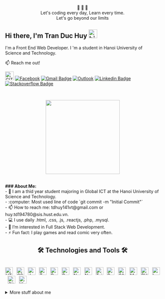 <p align="center">
 💎 💎 💎 </br>
 Let's coding every day, Learn every time.<br>
 Let's go beyond our limits<br>
</p>

## Hi there, I'm Tran Duc Huy <img src="https://user-images.githubusercontent.com/1303154/88677602-1635ba80-d120-11ea-84d8-d263ba5fc3c0.gif" width="28px" height="28px" alt="hi">

I'm a Front End Web Developer. I 'm a student in Hanoi University of Science and Technology.

:mailbox: Reach me out!

<!-- [![Github Badge](https://img.shields.io/badge/github-%23121011.svg?style=for-the-badge&logo=github&logoColor=white)](https://github.com/cudhuy)  -->
<!-- [![GitHub followers](https://img.shields.io/github/followers/cudhuy?label=Follow&style=social)](https://github.com/cudhuy/?tab=follow)  -->
[<img src="https://pngimg.com/uploads/github/github_PNG30.png" alt="GITHUB FOLLOW" title="GITHUB" height="28"/>](https://github.com/cudhuy/?tab=follow)
[![Facebook](https://img.shields.io/badge/Facebook-%231877F2.svg?style=for-the-badge&logo=Facebook&logoColor=white)](https://www.facebook.com/tranhuy141/)
[![Gmail Badge](https://img.shields.io/badge/Gmail-D14836?style=for-the-badge&logo=gmail&logoColor=white)](mailto:tdhuy141@gmail.com)
[![Outlook](https://img.shields.io/badge/Microsoft_Outlook-0078D4?style=for-the-badge&logo=microsoft-outlook&logoColor=white)](mailto:huy.td194780@sis.hust.edu.vn)
[![Linkedin Badge](https://img.shields.io/badge/linkedin-%230077B5.svg?style=for-the-badge&logo=linkedin&logoColor=white)](https://www.linkedin.com/in/huy-tr%E1%BA%A7n-b7230b250/)
[![Stackoverflow Badge](https://img.shields.io/badge/-Stackoverflow-FE7A16?style=for-the-badge&logo=stack-overflow&logoColor=white)](https://stackoverflow.com/users/19986287/tr%e1%ba%a7n-huy)

<br>

<p align='center'>
  <a href="#"><img src="https://media.giphy.com/media/62PP2yEIAZF6g/giphy.gif" width="241"></a>
</p>
<br> 
<strong>### About Me:</strong> 
<br> - 🏦 I am a thỉd year student majoring in Global ICT at the Hanoi University of Science and Technology.
<br> -  :computer: Most used line of code `git commit -m "Initial Commit"`
<br> - 📫 How to reach me: tdhuy141vt@gmail.com or huy.td194780@sis.hust.edu.vn.
<br> - 💻 I use daily .html, .css, .js, .reactjs, .php, .mysql.
<br> - 👀 I’m interested in Full Stack Web Development. 
<br> - ⚡ Fun fact: I play games and read comic very often.

<h2 align="center">🛠 Technologies and Tools 🛠</h2>
<br>
<!-- https://simpleicons.org/ -->
<span><img src="https://img.shields.io/badge/HTML5-282C34?logo=html5&logoColor=E34F26" alt="HTML5 logo" title="HTML5" height="25" /></span>
&nbsp;
<span><img src="https://img.shields.io/badge/CSS3-282C34?logo=css3&logoColor=1572B6" alt="CSS3 logo" title="CSS3" height="25" /></span>
&nbsp;
<span><img src="https://img.shields.io/badge/JavaScript-282C34?logo=javascript&logoColor=F7DF1E" alt="JavaScript logo" title="JavaScript" height="25" /></span>
&nbsp;
<span><img src="https://img.shields.io/badge/TypeScript-282C34?logo=typescript&logoColor=3178C6" alt="TypeScript logo" title="TypeScript" height="25" /></span>
&nbsp;
<span><img src="https://img.shields.io/badge/ReactJS-282C34?logo=react&logoColor=61DAFB" alt="ReactJS logo" title="ReactJS" height="25" /></span>
&nbsp;
<span><img src="https://img.shields.io/badge/Redux-282C34?logo=redux&logoColor=764ABC" alt="Redux logo" title="Redux" height="25" /></span>
&nbsp;
<span><img src="https://img.shields.io/badge/Node.js-282C34?logo=node.js&logoColor=00F200" alt="Node.js logo" title="Node.js" height="25" /></span>
&nbsp;
<span><img src="https://img.shields.io/badge/Next.js-282C34?logo=Next.js&logoColor=00000" alt="Next.js logo" title="Next.js" height="25" /></span>
&nbsp;
<span><img src="https://img.shields.io/badge/Tailwind%20CSS-282C34?logo=tailwind-css&logoColor=38B2AC" alt="TailwindCSS logo" title="TailwindCSS" height="25" /></span>
&nbsp;
<span><img src="https://img.shields.io/badge/Bootstrap-282C34?logo=bootstrap&logoColor=7952B3" alt="Bootstrap logo" title="Bootstrap" height="25" /></span>
&nbsp;
<span><img src="https://img.shields.io/badge/Sass-282C34?logo=sass&logoColor=CC6699" alt="SASS logo" title="SASS" height="25" /></span>
&nbsp;
<span><img src="https://img.shields.io/badge/Mysql-282C34?logo=Mysql&logoColor=4479A1" alt="Mysql logo" title="Mysql" height="25" /></span>
&nbsp;
<span><img src="https://img.shields.io/badge/PHP-282C34?logo=PHP&logoColor=777BB4" alt="PHP logo" title="PHP" height="25" /></span>
&nbsp;
<span><img src="https://img.shields.io/badge/Laravel-282C34?logo=Laravel&logoColor=FF2D20" alt="Laravel logo" title="Laravel" height="25" /></span>
&nbsp;
<span><img src="https://img.shields.io/badge/Git-282C34?logo=Git&logoColor=F05032" alt="Git logo" title="Git" height="25" /></span>
&nbsp;
<span><img src="https://img.shields.io/badge/VS%20Code-282C34?logo=visual-studio-code&logoColor=007ACC" alt="Visual Studio Code logo" title="Visual Studio Code" height="25" /></span>
&nbsp;

<br>
<br>

<details>
<summary>
  More stuff about me
</summary>

<br >

</details>
